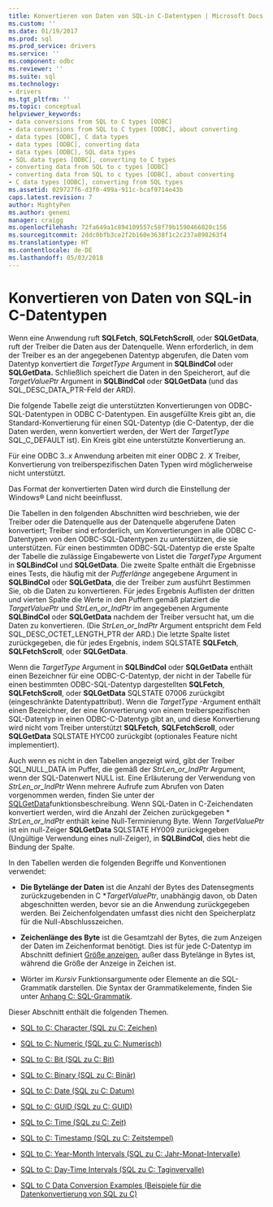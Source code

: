 ```yaml
---
title: Konvertieren von Daten von SQL-in C-Datentypen | Microsoft Docs
ms.custom: ''
ms.date: 01/19/2017
ms.prod: sql
ms.prod_service: drivers
ms.service: ''
ms.component: odbc
ms.reviewer: ''
ms.suite: sql
ms.technology:
- drivers
ms.tgt_pltfrm: ''
ms.topic: conceptual
helpviewer_keywords:
- data conversions from SQL to C types [ODBC]
- data conversions from SQL to C types [ODBC], about converting
- data types [ODBC], C data types
- data types [ODBC], converting data
- data types [ODBC], SQL data types
- SQL data types [ODBC], converting to C types
- converting data from SQL to c types [ODBC]
- converting data from SQL to c types [ODBC], about converting
- C data types [ODBC], converting from SQL types
ms.assetid: 029727f6-d3f0-499a-911c-bcaf9714e43b
caps.latest.revision: 7
author: MightyPen
ms.author: genemi
manager: craigg
ms.openlocfilehash: 72fa649a1c894109557c58f79b1590466020c156
ms.sourcegitcommit: 2ddc0bfb3ce2f2b160e3638f1c2c237a898263f4
ms.translationtype: HT
ms.contentlocale: de-DE
ms.lasthandoff: 05/03/2018
---
```

# <a name="converting-data-from-sql-to-c-data-types"></a>Konvertieren von Daten von SQL-in C-Datentypen
Wenn eine Anwendung ruft **SQLFetch**, **SQLFetchScroll**, oder **SQLGetData**, ruft der Treiber die Daten aus der Datenquelle. Wenn erforderlich, in dem der Treiber es an der angegebenen Datentyp abgerufen, die Daten vom Datentyp konvertiert die *TargetType* Argument in **SQLBindCol** oder **SQLGetData.** Schließlich speichert die Daten in den Speicherort, auf die *TargetValuePtr* Argument in **SQLBindCol** oder **SQLGetData** (und das SQL_DESC_DATA_PTR-Feld der ARD).  
  
 Die folgende Tabelle zeigt die unterstützten Konvertierungen von ODBC-SQL-Datentypen in ODBC C-Datentypen. Ein ausgefüllte Kreis gibt an, die Standard-Konvertierung für einen SQL-Datentyp (die C-Datentyp, der die Daten werden, wenn konvertiert werden, der Wert der *TargetType* SQL_C_DEFAULT ist). Ein Kreis gibt eine unterstützte Konvertierung an.  
  
 Für eine ODBC 3.*.x* Anwendung arbeiten mit einer ODBC 2. *X* Treiber, Konvertierung von treiberspezifischen Daten Typen wird möglicherweise nicht unterstützt.  
  
 Das Format der konvertierten Daten wird durch die Einstellung der Windows® Land nicht beeinflusst.  
  
 Die Tabellen in den folgenden Abschnitten wird beschrieben, wie der Treiber oder die Datenquelle aus der Datenquelle abgerufene Daten konvertiert; Treiber sind erforderlich, um Konvertierungen in alle ODBC C-Datentypen von den ODBC-SQL-Datentypen zu unterstützen, die sie unterstützen. Für einen bestimmten ODBC-SQL-Datentyp die erste Spalte der Tabelle die zulässige Eingabewerte von Listet die *TargetType* Argument in **SQLBindCol** und **SQLGetData**. Die zweite Spalte enthält die Ergebnisse eines Tests, die häufig mit der *Pufferlänge* angegebene Argument in **SQLBindCol** oder **SQLGetData**, die der Treiber zum ausführt Bestimmen Sie, ob die Daten zu konvertieren. Für jedes Ergebnis Auflisten der dritten und vierten Spalte die Werte in den Puffern gemäß platziert die *TargetValuePtr* und *StrLen_or_IndPtr* im angegebenen Argumente **SQLBindCol** oder **SQLGetData** nachdem der Treiber versucht hat, um die Daten zu konvertieren. (Die *StrLen_or_IndPtr* Argument entspricht dem Feld SQL_DESC_OCTET_LENGTH_PTR der ARD.) Die letzte Spalte listet zurückgegeben, die für jedes Ergebnis, indem SQLSTATE **SQLFetch**, **SQLFetchScroll**, oder **SQLGetData**.  
  
 Wenn die *TargetType* Argument in **SQLBindCol** oder **SQLGetData** enthält einen Bezeichner für eine ODBC-C-Datentyp, der nicht in der Tabelle für einen bestimmten ODBC-SQL-Datentyp dargestellten  **SQLFetch**, **SQLFetchScroll**, oder **SQLGetData** SQLSTATE 07006 zurückgibt (eingeschränkte Datentypattribut). Wenn die *TargetType* -Argument enthält einen Bezeichner, der eine Konvertierung von einem treiberspezifischen SQL-Datentyp in einen ODBC-C-Datentyp gibt an, und diese Konvertierung wird nicht vom Treiber unterstützt **SQLFetch**, **SQLFetchScroll**, oder **SQLGetData** SQLSTATE HYC00 zurückgibt (optionales Feature nicht implementiert).  
  
 Auch wenn es nicht in den Tabellen angezeigt wird, gibt der Treiber SQL_NULL_DATA im Puffer, die gemäß der *StrLen_or_IndPtr* Argument, wenn der SQL-Datenwert NULL ist. Eine Erläuterung der Verwendung von *StrLen_or_IndPtr* Wenn mehrere Aufrufe zum Abrufen von Daten vorgenommen werden, finden Sie unter der [SQLGetData](../../../odbc/reference/syntax/sqlgetdata-function.md)funktionsbeschreibung. Wenn SQL-Daten in C-Zeichendaten konvertiert werden, wird die Anzahl der Zeichen zurückgegeben \* *StrLen_or_IndPtr* enthält keine Null-Terminierung Byte. Wenn *TargetValuePtr* ist ein null-Zeiger **SQLGetData** SQLSTATE HY009 zurückgegeben (Ungültige Verwendung eines null-Zeiger), in **SQLBindCol**, dies hebt die Bindung der Spalte.  
  
 In den Tabellen werden die folgenden Begriffe und Konventionen verwendet:  
  
-   **Die Bytelänge der Daten** ist die Anzahl der Bytes des Datensegments zurückzugebenden in C **TargetValuePtr*, unabhängig davon, ob Daten abgeschnitten werden, bevor sie an die Anwendung zurückgegeben werden. Bei Zeichenfolgendaten umfasst dies nicht den Speicherplatz für die Null-Abschlusszeichen.  
  
-   **Zeichenlänge des Byte** ist die Gesamtzahl der Bytes, die zum Anzeigen der Daten im Zeichenformat benötigt. Dies ist für jede C-Datentyp im Abschnitt definiert [Größe anzeigen](../../../odbc/reference/appendixes/display-size.md), außer dass Bytelänge in Bytes ist, während die Größe der Anzeige in Zeichen ist.  
  
-   Wörter im *Kursiv* Funktionsargumente oder Elemente an die SQL-Grammatik darstellen. Die Syntax der Grammatikelemente, finden Sie unter [Anhang C: SQL-Grammatik](../../../odbc/reference/appendixes/appendix-c-sql-grammar.md).  
  
 Dieser Abschnitt enthält die folgenden Themen.  
  
-   [SQL to C: Character (SQL zu C: Zeichen)](../../../odbc/reference/appendixes/sql-to-c-character.md)  
  
-   [SQL to C: Numeric (SQL zu C: Numerisch)](../../../odbc/reference/appendixes/sql-to-c-numeric.md)  
  
-   [SQL to C: Bit (SQL zu C: Bit)](../../../odbc/reference/appendixes/sql-to-c-bit.md)  
  
-   [SQL to C: Binary (SQL zu C: Binär)](../../../odbc/reference/appendixes/sql-to-c-binary.md)  
  
-   [SQL to C: Date (SQL zu C: Datum)](../../../odbc/reference/appendixes/sql-to-c-date.md)  
  
-   [SQL to C: GUID (SQL zu C: GUID)](../../../odbc/reference/appendixes/sql-to-c-guid.md)  
  
-   [SQL to C: Time (SQL zu C: Zeit)](../../../odbc/reference/appendixes/sql-to-c-time.md)  
  
-   [SQL to C: Timestamp (SQL zu C: Zeitstempel)](../../../odbc/reference/appendixes/sql-to-c-timestamp.md)  
  
-   [SQL to C: Year-Month Intervals (SQL zu C: Jahr-Monat-Intervalle)](../../../odbc/reference/appendixes/sql-to-c-year-month-intervals.md)  
  
-   [SQL to C: Day-Time Intervals (SQL zu C: Taginvervalle)](../../../odbc/reference/appendixes/sql-to-c-day-time-intervals.md)  
  
-   [SQL to C Data Conversion Examples (Beispiele für die Datenkonvertierung von SQL zu C)](../../../odbc/reference/appendixes/sql-to-c-data-conversion-examples.md)

